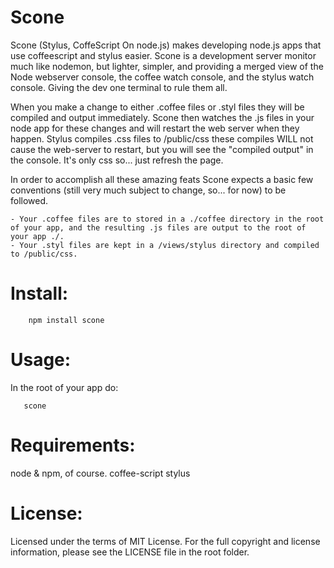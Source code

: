 Scone
===
 Scone (Stylus, CoffeScript On node.js) makes developing node.js apps 
 that use coffeescript and stylus easier. Scone is a development server 
 monitor much like nodemon, but lighter, simpler, and providing a merged view of
 the Node webserver console, the coffee watch console, and the stylus watch console. 
 Giving the dev one terminal to rule them all.

 When you make a change to either .coffee files or .styl files they will be compiled and output immediately.
 Scone then watches the .js files in your node app for these changes and will restart the web server when they happen.
 Stylus compiles .css files to /public/css these compiles WILL not cause the web-server to restart, but you will see the "compiled output" in the console.
 It's only css so... just refresh the page.

 In order to accomplish all these amazing feats Scone expects a basic few conventions (still very much subject to change, so... for now) to be followed.

    - Your .coffee files are to stored in a ./coffee directory in the root of your app, and the resulting .js files are output to the root of your app ./.
    - Your .styl files are kept in a /views/stylus directory and compiled to /public/css.

Install:
===

        npm install scone

Usage:
===
In the root of your app do:
 
       scone 
 
Requirements:
===

node & npm, of course.
coffee-script
stylus

License:
===
 Licensed under the terms of MIT License. For the full copyright and license
 information, please see the LICENSE file in the root folder.
